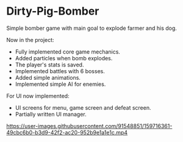 # Dirty-Pig-Bomber
Simple bomber game with main goal to explode farmer and his dog.

Now in the project:
- Fully implemented core game mechanics.
- Added particles when bomb explodes.
- The player's stats is saved.
- Implemented battles with 6 bosses.
- Added simple animations.
- Implemented simple AI for enemies.

For UI now implemented:

- UI screens for menu, game screen and defeat screen.
- Partially written UI manager.


https://user-images.githubusercontent.com/91548851/159716361-49cbc6b0-b3d9-42f2-ac20-952b9e1a1e1c.mp4

